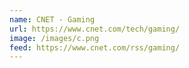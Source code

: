 ```yaml
---
name: CNET - Gaming
url: https://www.cnet.com/tech/gaming/
image: /images/c.png
feed: https://www.cnet.com/rss/gaming/
---
```

